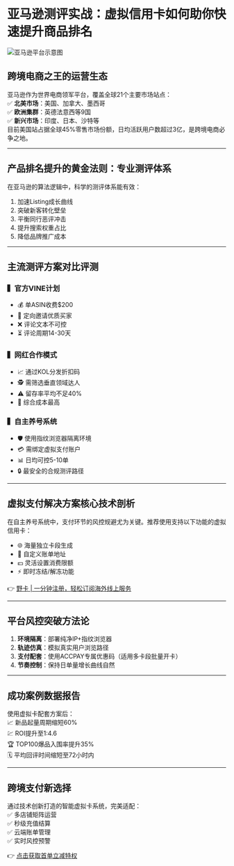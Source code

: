 # 亚马逊测评实战：虚拟信用卡如何助你快速提升商品排名

![亚马逊平台示意图](https://via.placeholder.com/800x400)

## 跨境电商之王的运营生态
亚马逊作为世界电商领军平台，覆盖全球21个主要市场站点：  
✅ **北美市场**：美国、加拿大、墨西哥  
✅ **欧洲集群**：英德法意西等9国  
✅ **新兴市场**：印度、日本、沙特等  
目前美国站占据全球45%零售市场份额，日均活跃用户数超过3亿，是跨境电商必争之地。

---

## 产品排名提升的黄金法则：专业测评体系
在亚马逊的算法逻辑中，科学的测评体系能有效：
1. 加速Listing成长曲线  
2. 突破新客转化壁垒  
3. 平衡同行恶评冲击  
4. 提升搜索权重占比  
5. 降低品牌推广成本

---

## 主流测评方案对比评测

### ▍官方VINE计划
- 💰 单ASIN收费$200
- 🎯 定向邀请优质买家
- ❌ 评论文本不可控
- ⏳ 评论周期14-30天

### ▍网红合作模式
- 📈 通过KOL分发折扣码
- 🕵 需筛选垂直领域达人
- ⚠️ 留存率平均不足40%
- 💸 综合成本最高

### ▍自主养号系统
- 🛡 使用指纹浏览器隔离环境
- 💳 需绑定虚拟支付账户
- 📊 日均可控5-10单
- 🔒 最安全的合规测评路径

---

## 虚拟支付解决方案核心技术剖析
在自主养号系统中，支付环节的风控规避尤为关键。推荐使用支持以下功能的虚拟信用卡：
- 🌐 海量独立卡段生成
- 🏦 自定义账单地址
- 💵 灵活设置消费限额
- ⚡ 即时冻结/解冻功能

👉 [野卡 | 一分钟注册，轻松订阅海外线上服务](https://bbtdd.com/yeka)

---

## 平台风控突破方法论
1. **环境隔离**：部署纯净IP+指纹浏览器  
2. **轨迹仿真**：模拟真实用户浏览路径  
3. **支付配套**：使用ACCPAY专属优惠码（适用多卡段批量开卡）  
4. **节奏控制**：保持日单量增长曲线自然  

---

## 成功案例数据报告
使用虚拟卡配套方案后：  
📈 新品起量周期缩短60%  
💹 ROI提升至1:4.6  
🏆 TOP100爆品入围率提升35%  
🗓 平均回评时间缩短至72小时内  

---

## 跨境支付新选择
通过技术创新打造的智能虚拟卡系统，完美适配：  
✅ 多店铺矩阵运营  
✅ 秒级充值结算  
✅ 云端账单管理  
✅ 实时风控预警  

👉 [点击获取首单立减特权](https://bbtdd.com/yeka)